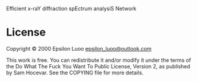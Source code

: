 Efficient x-raY diffraction spEctrum analysiS Network

# License

Copyright © 2000 Epsilon Luoo <epsilon_luoo@outlook.com>

This work is free. You can redistribute it and/or modify it under the
terms of the Do What The Fuck You Want To Public License, Version 2,
as published by Sam Hocevar. See the COPYING file for more details.